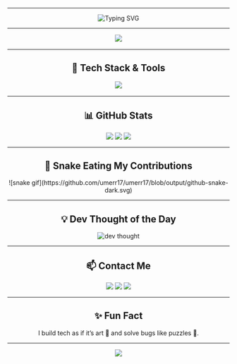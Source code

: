 
---

<div align="center">
  <img src="https://readme-typing-svg.demolab.com?font=Fira+Code&size=24&pause=1000&color=00FF99&center=true&vCenter=true&width=435&lines=Hi%2C+I'm+Umer+%F0%9F%91%8B;A+Full-Stack+Web+Developer;Tech+Lover+%F0%9F%92%BB;Welcome+to+my+GitHub!" alt="Typing SVG" />
</div>

---

<div align="center">
  <img src="gifs/gh01.mp4" width="350px" height="auto" />
</div>

---

<h2 align="center">🚀 Tech Stack & Tools</h2>
<p align="center">
  <img src="https://skillicons.dev/icons?i=html,css,js,ts,react,nodejs,express,mongodb,postgres,mysql,tailwind,bootstrap,git,github,vscode,linux,figma,docker" />
</p>

---

<h2 align="center">📊 GitHub Stats</h2>
<div align="center">
  <img src="https://github-readme-stats.vercel.app/api?username=umerr17&show_icons=true&theme=radical" height="170px"/>
  <img src="https://github-readme-streak-stats.herokuapp.com?user=umerr17&theme=radical&hide_border=false" height="170px" />
  <img src="https://github-readme-stats.vercel.app/api/top-langs/?username=umerr17&layout=compact&theme=radical" height="170px"/>
</div>

---

<h2 align="center">🐍 Snake Eating My Contributions</h2>
<p align="center">
![snake gif](https://github.com/umerr17/umerr17/blob/output/github-snake-dark.svg)
</p>

---

<h2 align="center">💡 Dev Thought of the Day</h2>
<p align="center">
  <img src="https://readme-thoughts.vercel.app/api?username=umerr17" alt="dev thought"/>
</p>

---

<h2 align="center">📫 Contact Me</h2>
<p align="center">
  <a href="mailto:umerr17@example.com"><img src="https://img.shields.io/badge/email-D14836?style=for-the-badge&logo=gmail&logoColor=white"/></a>
  <a href="https://linkedin.com/in/umerr17"><img src="https://img.shields.io/badge/linkedin-0A66C2?style=for-the-badge&logo=linkedin&logoColor=white"/></a>
  <a href="https://twitter.com/umerr17"><img src="https://img.shields.io/badge/twitter-1DA1F2?style=for-the-badge&logo=twitter&logoColor=white"/></a>
</p>

---

<h2 align="center">✨ Fun Fact</h2>
<p align="center">
  I build tech as if it’s art 🎨 and solve bugs like puzzles 🧩.
</p>

---

<p align="center">
  <img src="https://capsule-render.vercel.app/api?type=waving&color=gradient&height=100&section=footer"/>
</p>
